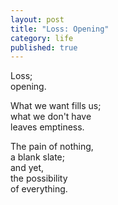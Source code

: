 ```yaml
---
layout: post
title: "Loss: Opening"
category: life
published: true
---
```


Loss;  
opening.

What we want fills us;  
what we don't have  
leaves emptiness.

The pain of nothing,  
a blank slate;  
and yet,  
the possibility  
of everything.